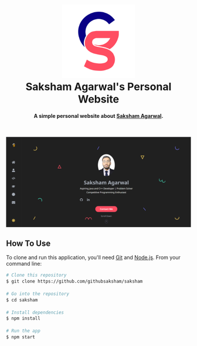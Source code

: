<h1 align="center">
  <br>
  <a href="http://saksham.pages.dev">
  <img src="./src/assets/light-logo.svg" alt="Saksham Agarwal" width="200"></a>
  <br>
  Saksham Agarwal's Personal Website
  <br>
</h1>

<h4 align="center">A simple personal website about <a href="http://saksham.pages.dev" target="_blank">Saksham Agarwal</a>.</h4>

<br>

![screenshot](https://github.com/githubsaksham/saksham/raw/main/src/assets/saksham/screenshot.png)

## How To Use

To clone and run this application, you'll need [Git](https://git-scm.com) and [Node.js](https://nodejs.org/en/download/). From your command line:

```bash
# Clone this repository
$ git clone https://github.com/githubsaksham/saksham

# Go into the repository
$ cd saksham

# Install dependencies
$ npm install

# Run the app
$ npm start
```